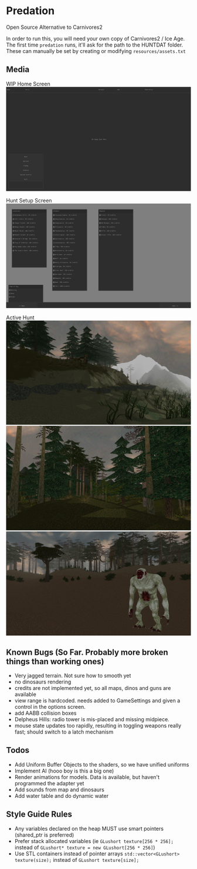 # Predation

Open Source Alternative to Carnivores2

In order to run this, you will need your own copy of Carnivores2 / Ice Age. The first 
time `predation` runs, it'll ask for the path to the HUNTDAT folder. These can manually 
be set by creating or modifying `resources/assets.txt`

## Media

WIP Home Screen
![Home Screen](media/home-screen.png)

Hunt Setup Screen
![Hunt Setup](media/hunt-setup.png)

Active Hunt
![Active Hunt](media/allosaurus.png)
![Map Objects Loaded](media/scenery.png)
![Out of Place](media/out-of-place.png)

## Known Bugs (So Far. Probably more broken things than working ones)
- Very jagged terrain. Not sure how to smooth yet
- no dinosaurs rendering
- credits are not implemented yet, so all maps, dinos and guns are available
- view range is hardcoded. needs added to GameSettings and given a control in the options screen.
- add AABB collision boxes
- Delpheus Hills: radio tower is mis-placed and missing midpiece.
- mouse state updates too rapidly, resulting in toggling weapons really fast; should switch to a latch mechanism

## Todos
- Add Uniform Buffer Objects to the shaders, so we have unified uniforms
- Implement AI (hooo boy is this a big one)
- Render animations for models. Data is available, but haven't programmed the adapter yet
- Add sounds from map and dinosaurs
- Add water table and do dynamic water

## Style Guide Rules
- Any variables declared on the heap MUST use smart pointers (shared_ptr is preferred)
- Prefer stack allocated variables (ie `GLushort texture[256 * 256];` instead of `GLushort* texture = new GLushort[256 * 256]`)
- Use STL containers instead of pointer arrays `std::vector<GLushort> texture(size);` instead of `GLushort texture[size];`